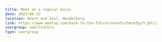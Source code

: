 ```yaml
---
title: Meet on a regular basis
date: 2023-06-23
location: Heart and Soul, Heidelberg
link: https://www.meetup.com/back-to-the-future/events/hmcmfpyfcjbfc/
usergroup: smalltalkrn
type: usergroup
---
```

